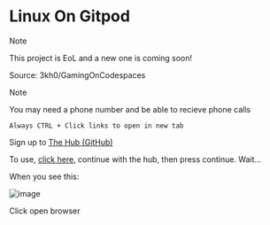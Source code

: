 # Linux On Gitpod

> [!NOTE]
> This project is EoL and a new one is coming soon!

Source: 3kh0/GamingOnCodespaces

> [!NOTE]
> You may need a phone number and be able to recieve phone calls

```Always CTRL + Click links to open in new tab```

Sign up to [The Hub (GitHub)](https://github.com/signup?ref_cta=Sign+up&ref_loc=header+logged+out&ref_page=%2F%3Cuser-name%3E%2F%3Crepo-name%3E&source=header-repo&source_repo=Inglan2%2FLinuxOnGitpod)

To use, [click here](https://gitpod.io/?autostart=true#https://github.com/Inglan2/LinuxOnGitpod), continue with the hub, then press continue. Wait...

When you see this:

![image](https://github.com/Inglan2/LinuxOnGitpod/assets/117789688/3063868d-8e6c-460e-a6ab-cd5ff4de3483)

Click open browser
